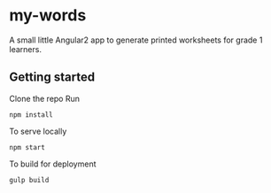 # my-words
A small little Angular2 app to generate printed worksheets for grade 1 learners.

## Getting started
Clone the repo
Run

    npm install
To serve locally

    npm start
To build for deployment

    gulp build
